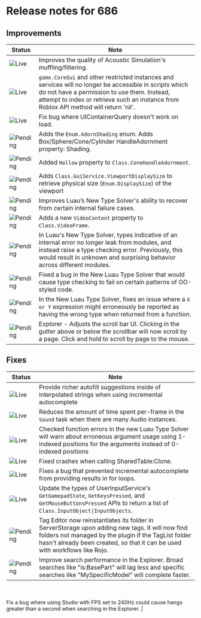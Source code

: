 # Release notes for 686

## Improvements

| Status | Note |
|--------|------|
| ![Live](https://img.shields.io/badge/Live-009E57?style=flat)  | Improves the quality of Acoustic Simulation's muffling/filtering. |
| ![Live](https://img.shields.io/badge/Live-009E57?style=flat)  | `game.CoreGui` and other restricted instances and services will no longer be accessible in scripts which do not have a permission to use them. Instead, attempt to index or retrieve such an instance from Roblox API method will return 'nil'. |
| ![Live](https://img.shields.io/badge/Live-009E57?style=flat)  | Fix bug where UIContainerQuery doesn't work on load. |
| ![Pending](https://img.shields.io/badge/Pending-DEA517?style=flat)  | Adds the `Enum.AdornShading` enum. Adds Box/Sphere/Cone/Cylinder HandleAdornment property: Shading. |
| ![Pending](https://img.shields.io/badge/Pending-DEA517?style=flat)  | Added `Hollow` property to `Class.ConeHandleAdornment`. |
| ![Pending](https://img.shields.io/badge/Pending-DEA517?style=flat)  | Adds `Class.GuiService.ViewportDisplaySize` to retrieve physical size (`Enum.DisplaySize`) of the viewport |
| ![Pending](https://img.shields.io/badge/Pending-DEA517?style=flat)  | Improves Luau’s New Type Solver's ability to recover from certain internal failure cases. |
| ![Pending](https://img.shields.io/badge/Pending-DEA517?style=flat)  | Adds a new `VideoContent` property to `Class.VideoFrame`. |
| ![Pending](https://img.shields.io/badge/Pending-DEA517?style=flat)  | In Luau's New Type Solver, types indicative of an internal error no longer leak from modules, and instead raise a type checking error. Previously, this would result in unknown and surprising behavior across different modules. |
| ![Pending](https://img.shields.io/badge/Pending-DEA517?style=flat)  | Fixed a bug in the New Luau Type Solver that would cause type checking to fail on certain patterns of OO-styled code. |
| ![Pending](https://img.shields.io/badge/Pending-DEA517?style=flat)  | In the New Luau Type Solver, fixes an issue where a `X or Y` expression might erroneously be reported as having the wrong type when returned from a function. |
| ![Pending](https://img.shields.io/badge/Pending-DEA517?style=flat)  | Explorer - Adjusts the scroll bar UI. Clicking in the gutter above or below the scrollbar will now scroll by a page. Click and hold to scroll by page to the mouse. |
## Fixes

| Status | Note |
|--------|------|
| ![Live](https://img.shields.io/badge/Live-009E57?style=flat)  | Provide richer autofill suggestions inside of interpolated strings when using incremental autocomplete |
| ![Live](https://img.shields.io/badge/Live-009E57?style=flat)  | Reduces the amount of time spent per-frame in the `Sound` task when there are many Audio instances. |
| ![Live](https://img.shields.io/badge/Live-009E57?style=flat)  | Checked function errors in the new Luau Type Solver will warn about erroneous argument usage using 1-indexed positions for the arguments instead of 0-indexed positions |
| ![Live](https://img.shields.io/badge/Live-009E57?style=flat)  | Fixed crashes when calling SharedTable:Clone. |
| ![Live](https://img.shields.io/badge/Live-009E57?style=flat)  | Fixes a bug that prevented incremental autocomplete from providing results in for loops. |
| ![Live](https://img.shields.io/badge/Live-009E57?style=flat)  | Update the types of UserInputService's `GetGamepadState`, `GetKeysPressed`, and `GetMouseButtonsPressed` APIs to return a list of `Class.InputObject\|InputObjects`. |
| ![Pending](https://img.shields.io/badge/Pending-DEA517?style=flat)  | Tag Editor now reinstantiates its folder in ServerStorage upon adding new tags. It will now find folders not managed by the plugin if the TagList folder hasn't already been created, so that it can be used with workflows like Rojo. |
| ![Pending](https://img.shields.io/badge/Pending-DEA517?style=flat)  | Improve search performance in the Explorer. Broad searches like "is:BasePart" will lag less and specific searches like "MySpecificModel" will complete faster.<br><br>Fix a bug where using Studio with FPS set to 240Hz could cause hangs greater than a second when searching in the Explorer. |

